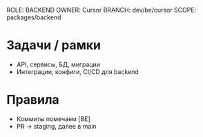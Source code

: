 ROLE: BACKEND
OWNER: Cursor
BRANCH: dev/be/cursor
SCOPE: packages/backend

# Задачи / рамки
- API, сервисы, БД, миграции
- Интеграции, конфиги, CI/CD для backend

# Правила
- Коммиты помечаем [BE]
- PR → staging, далее в main
